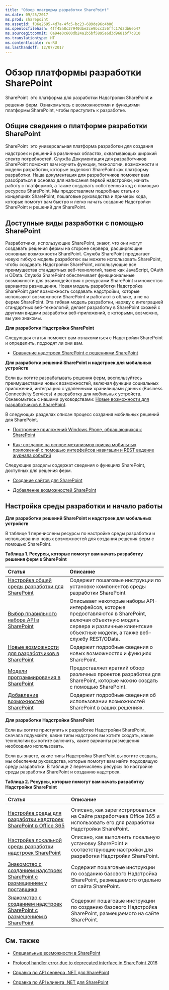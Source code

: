 ```yaml
---
title: "Обзор платформы разработки SharePoint"
ms.date: 09/25/2017
ms.prod: sharepoint
ms.assetid: f86e2695-4d7a-4fc5-bc23-689de96c4b06
ms.openlocfilehash: 4ff45a8c37940dbe2ce9bcc356ffc17d2db6eb47
ms.sourcegitcommit: 0a94e0c600db24a1b5bf5895e6d3d9681bf7c810
ms.translationtype: HT
ms.contentlocale: ru-RU
ms.lasthandoff: 12/07/2017
---
```

# <a name="sharepoint-development-overview"></a>Обзор платформы разработки SharePoint
SharePoint  это платформа для разработки Надстройки SharePoint и решения ферм. Ознакомьтесь с возможностями и функциями платформы SharePoint, чтобы приступить к разработке.
## <a name="introducing-the-sharepoint-development-platform"></a>Общие сведения о платформе разработки SharePoint
<a name="bk_introduction"> </a>

SharePoint  это универсальная платформа разработки для создания надстроек и решений в различных областях, охватывающих широкий спектр потребностей. Служба Документация для разработчиков SharePoint поможет вам изучить функции, технологии, возможности и модели разработки, которые выделяют SharePoint как платформу разработки. Наша документация для разработчиков поможет вам разобраться в основах для написания первой надстройки, начать работу с платформой, а также создавать собственный код с помощью ресурсов SharePoint. Мы предоставляем подробные статьи о концепциях SharePoint, пошаговые руководства и примеры кода, которые помогут вам быстро и легко начать создание Надстройки SharePoint и решений для SharePoint. 
  
    
    

## <a name="what-kinds-of-development-can-you-do-with-sharepoint"></a>Доступные виды разработки с помощью SharePoint
<a name="bk_whatkinds"> </a>

Разработчики, использующие SharePoint, знают, что они могут создавать решения фермы на стороне сервера, расширяющие основные возможности SharePoint. Служба SharePoint предлагает новую гибкую модель разработки: вы можете использовать SharePoint, чтобы создавать Надстройки SharePoint, использующие все преимущества стандартных веб-технологий, таких как JavaScript, OAuth и OData. Служба SharePoint обеспечивает функциональные возможности для взаимодействия с ресурсами SharePoint и множество вариантов размещения. Новая модель разработки Надстройка SharePoint дает возможность создавать надстройки, которые используют возможности SharePoint и работают в облаке, а не на ферме SharePoint. Эта гибкая модель разработки, наряду с интеграцией стандартных веб-технологий, делает разработку в SharePoint схожей с другими видами разработки веб-приложений, с которыми, возможно, вы уже знакомы.
  
    
    
 **Для разработки Надстройки SharePoint**
  
    
    
Следующая статья поможет вам ознакомиться с Надстройки SharePoint и определить, подходят ли они вам.
  
    
    

-  [Сравнение надстроек SharePoint с решениями SharePoint](sharepoint-add-ins-compared-with-sharepoint-solutions.md)
    
  
 **Для разработки решений SharePoint и надстроек для мобильных устройств**
  
    
    
Если вы хотите разрабатывать решения ферм, воспользуйтесь преимуществами новых возможностей, включая функции социальных приложений, интеграцию с удаленными хранилищами данных (Business Connectivity Services) и разработку для мобильных устройств. Ознакомьтесь с нашими руководствами:  [Новые возможности для разработчиков в SharePoint](what-s-new-for-developers-in-sharepoint.md).
  
    
    
В следующих разделах описан процесс создания мобильных решений для SharePoint.
  
    
    

-  [Построение приложений Windows Phone, обращающихся к SharePoint](build-windows-phone-apps-that-access-sharepoint.md)
    
  
-  [Как: создание на основе механизмов поиска мобильных приложений с помощью интерфейсов навигации и REST ведение журнала событий](how-to-build-search-driven-mobile-apps-with-the-navigation-and-event-logging-res.md)
    
  
Следующие разделы содержат сведения о функциях SharePoint, доступных для решения ферм. 
  
    
    

-  [Создание сайтов для SharePoint](build-sites-for-sharepoint.md)
    
  
-  [Добавление возможностей SharePoint](add-sharepoint-capabilities.md)
    
  

## <a name="set-up-your-development-environment-and-start-developing"></a>Настройка среды разработки и начало работы
<a name="bk_getstarted"> </a>

 **Для разработки решений SharePoint и надстроек для мобильных устройств**
  
    
    
В таблице 1 перечислены ресурсы по настройке среды разработки и использованию новых возможностей для создания решения ферм с помощью SharePoint.
  
    
    

  
    
    

**Таблица 1. Ресурсы, которые помогут вам начать разработку решения ферм в SharePoint**


|**Статья**|**Описание**|
|:-----|:-----|
| [Настройка общей среды разработки для SharePoint](set-up-a-general-development-environment-for-sharepoint.md) <br/> |Содержит пошаговые инструкции по установке компонентов среды разработки SharePoint  <br/> |
| [Выбор правильного набора API в SharePoint](choose-the-right-api-set-in-sharepoint.md) <br/> |Описывает некоторые наборы API-интерфейсов, которые предоставляются в SharePoint, включая объектную модель сервера и различные клиентские объектные модели, а также веб-службу REST/OData.  <br/> |
| [Новые возможности для разработчиков в SharePoint](what-s-new-for-developers-in-sharepoint.md) <br/> |Содержит подробные сведения о новых возможностях и функциях SharePoint.  <br/> |
| [Модели программирования в SharePoint](programming-models-in-sharepoint.md) <br/> |Предоставляет краткий обзор различных проектов разработки для SharePoint, которые можно создать с помощью SharePoint.  <br/> |
| [Добавление возможностей SharePoint](add-sharepoint-capabilities.md) <br/> |Содержит подробные сведения об использовании возможностей SharePoint в ваших решениях.  <br/> |
   
 **Для разработки Надстройки SharePoint**
  
    
    
Если вы хотите приступить к разработке Надстройки SharePoint, сначала подумайте, какие типы надстроек вы хотите создать, какие технологии вы хотите включить, какие варианты размещения необходимо использовать. 
  
    
    
Если вы знаете, какие типы Надстройка SharePoint вы хотите создать, мы обеспечим руководства, которые помогут вам найти подходящую среду разработки. В таблице 2 перечислены ресурсы по настройке среды разработки SharePoint и созданию надстроек.
  
    
    

**Таблица 2. Ресурсы, которые помогут вам начать разработку Надстройки SharePoint**


|**Статья**|**Описание**|
|:-----|:-----|
|||
| [Настройка среды для разработки надстроек SharePoint в Office 365](http://msdn.microsoft.com/library/b22ce52a-ae9e-4831-9b68-c9210af6dc54%28Office.15%29.aspx) <br/> |Описано, как зарегистрироваться на Сайте разработчика Office 365 и использовать его для разработки Надстройки SharePoint.  <br/> |
| [Настройка локальной среды разработки надстроек SharePoint](http://msdn.microsoft.com/library/b0878c12-27c9-4eea-ae3b-7e79e5a8838d%28Office.15%29.aspx) <br/> |Описано, как выполнить локальную установку SharePoint и соответствующие настройки для разработки Надстройки SharePoint.  <br/> |
| [Знакомство с созданием надстроек SharePoint с размещением у поставщика](http://msdn.microsoft.com/library/3038dd73-41ee-436f-8c78-ef8e6869bf7b%28Office.15%29.aspx) <br/> |Содержит пошаговые инструкции по созданию базового Надстройка SharePoint, размещаемого отдельно от сайта SharePoint.  <br/> |
| [Знакомство с созданием надстроек SharePoint с размещением в SharePoint](http://msdn.microsoft.com/library/1b992485-6efe-4ea4-a18c-221689b0b66f%28Office.15%29.aspx) <br/> |Содержит пошаговые инструкции по созданию базового Надстройка SharePoint, размещаемого на сайте SharePoint.  <br/> |
   

## <a name="see-also"></a>См. также
<a name="bk_additionalresources"> </a>


-  [Специальные возможности в SharePoint](accessibility-in-sharepoint.md)
    
  
-  [Protocol handler error due to deprecated interface in SharePoint 2016](protocol-handler-error-due-to-deprecated-interface-in-sharepoint-2016.md)
    
  
-  [Справка по API сервера .NET для SharePoint](http://msdn.microsoft.com/library/fb8a82f1-9239-49ae-89f3-ce1385fb28b5%28Office.15%29.aspx)
    
  
-  [Справка по API клиента .NET для SharePoint](http://msdn.microsoft.com/library/88e5e1b9-eab2-4f3b-a3f2-75c96b86f1f4%28Office.15%29.aspx)
    
  

  
    
    

